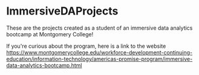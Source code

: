 # ImmersiveDAProjects
These are the projects created as a student of an immersive data analytics bootcamp at Montgomery College!

If you're curious about the program, here is a link to the website
https://www.montgomerycollege.edu/workforce-development-continuing-education/information-technology/americas-promise-program/immersive-data-analytics-bootcamp.html
